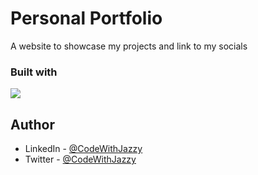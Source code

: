 # Personal Portfolio

A website to showcase my projects and link to my socials




### Built with

<p float="left">
  <img src="https://img.shields.io/badge/Astro-0C1222?style=for-the-badge&logo=astro&logoColor=FDFDFE" />
</p>



## Author
- LinkedIn - [@CodeWithJazzy](www.linkedin.com/in/codewithjazzy)
- Twitter - [@CodeWithJazzy](https://twitter.com/CodeWithJazzy)